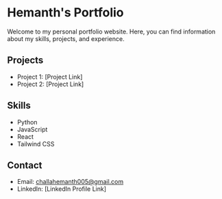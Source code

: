 # Hemanth's Portfolio

Welcome to my personal portfolio website. Here, you can find information about my skills, projects, and experience.

## Projects
- Project 1: [Project Link]
- Project 2: [Project Link]

## Skills
- Python
- JavaScript
- React
- Tailwind CSS

## Contact
- Email: challahemanth005@gmail.com
- LinkedIn: [LinkedIn Profile Link]
